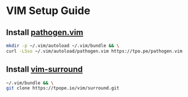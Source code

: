 # VIM Setup Guide

## Install [pathogen.vim](https://github.com/tpope/vim-pathogen)

```bash
mkdir -p ~/.vim/autoload ~/.vim/bundle && \
curl -LSso ~/.vim/autoload/pathogen.vim https://tpo.pe/pathogen.vim
```

## Install [vim-surround](https://github.com/tpope/vim-surround)

```bash
~/.vim/bundle && \
git clone https://tpope.io/vim/surround.git
```
